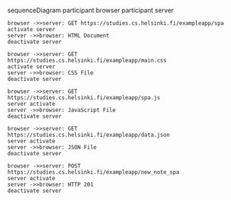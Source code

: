 sequenceDiagram participant browser participant server

    browser ->>server: GET https://studies.cs.helsinki.fi/exampleapp/spa
    activate server
    server ->>browser: HTML Document
    deactivate server

    browser ->>server: GET https://studies.cs.helsinki.fi/exampleapp/main.css
    activate server
    server ->>browser: CSS File
    deactivate server

    browser ->>server: GET https://studies.cs.helsinki.fi/exampleapp/spa.js
    server activate
    server ->>browser: JavaScript File
    deactivate server

    browser ->>server: GET https://studies.cs.helsinki.fi/exampleapp/data.json
    server activate
    server ->>browser: JSON File
    deactivate server

    browser ->>server: POST https://studies.cs.helsinki.fi/exampleapp/new_note_spa
    server activate
    server ->>browser: HTTP 201
    deactivate server
